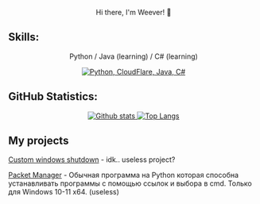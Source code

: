 <p align="center">Hi there, I'm Weever! 👋</p>

## Skills:
<p align="center">
  <a>
    Python / Java (learning) / C# (learning)
  </a>
</p>

<p align="center">
  <a href="#">
    <img src="https://skillicons.dev/icons?i=py,java,c#" alt="Python, CloudFlare, Java, C#">
  </a>
</p>

## GitHub Statistics: 
  
<p align="center">
  <a href="#">
    <img src="https://github-readme-stats.vercel.app/api?username=prunus1337&theme=onedark&show_icons=true&hide_rank=true&custom_title=Stats&count_private=true&hide_border=true&hide=issues&line_height=24&bg_color=0d1117" alt="Github stats" />
    <img src="https://github-readme-stats.vercel.app/api/top-langs/?username=prunus1337&layout=compact&theme=onedark&count_private=true&hide_border=true&bg_color=0d1117" alt="Top Langs">
  </a>
</p>

## My projects

[Custom windows shutdown](https://github.com/prunus1337/CustomWindowsShutdown) - idk.. useless project?

[Packet Manager](https://github.com/prunus1337/PacketManager) - Обычная программа на Python которая способна устанавливать программы с помощью ссылок и выбора в cmd. Только для Windows 10-11 x64. (useless)
